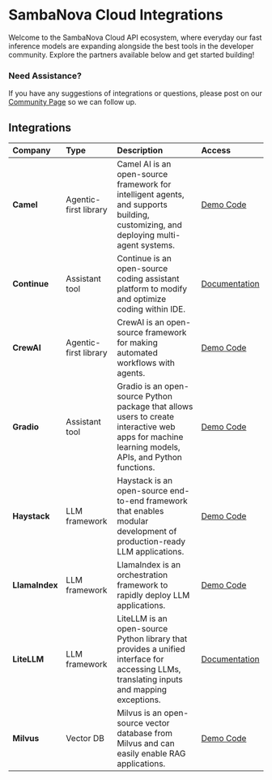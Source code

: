 # SambaNova Cloud Integrations

Welcome to the SambaNova Cloud API ecosystem, where everyday our fast inference models are expanding alongside the best tools in the developer community. Explore the partners available below and get started building\! 

### Need Assistance? 

If you have any suggestions of integrations or questions, please post on our [Community Page](https://community.sambanova.ai/) so we can follow up. 

## Integrations

| Company | Type | Description | Access |
| :---- | :---- | :---- | :---- |
| **Camel** | Agentic-first library | Camel AI is an open-source framework for intelligent agents, and supports building, customizing, and deploying multi-agent systems.   | [Demo Code](https://github.com/sambanova/ai-starter-kit/tree/main/integrations/camel) |
| **Continue** | Assistant tool | Continue is an open-source coding assistant platform to modify and optimize coding within IDE. | [Documentation](https://sambanova.ai/blog/accelerating-coding-with-sambanova-cloud?ref=blog.continue.dev) |
| **CrewAI** | Agentic-first library | CrewAI is an open-source framework for making automated workflows with agents. | [Demo Code](https://github.com/sambanova/ai-starter-kit/tree/main/integrations/crewai) |
| **Gradio** | Assistant tool | Gradio is an open-source Python package that allows users to create interactive web apps for machine learning models, APIs, and Python functions.  | [Demo Code](https://github.com/gradio-app/sambanova-gradio) |
| **Haystack** | LLM framework | Haystack is an open-source end-to-end framework that enables modular development of production-ready LLM applications.  | [Demo Code](https://haystack.deepset.ai/integrations/sambanova) |
| **LlamaIndex** | LLM framework | LlamaIndex is an orchestration framework to rapidly deploy LLM applications. | [Demo Code](https://github.com/sambanova/ai-starter-kit/tree/main/integrations/llamaindex) |
| **LiteLLM** | LLM framework | LiteLLM is an open-source Python library that provides a unified interface for accessing LLMs, translating inputs and mapping exceptions. | [Documentation](https://docs.litellm.ai/docs/providers/sambanova) |
| **Milvus** | Vector DB | Milvus is an open-source vector database from Milvus and can easily enable RAG applications. | [Demo Code](https://github.com/sambanova/ai-starter-kit/tree/main/integrations/milvus) |
